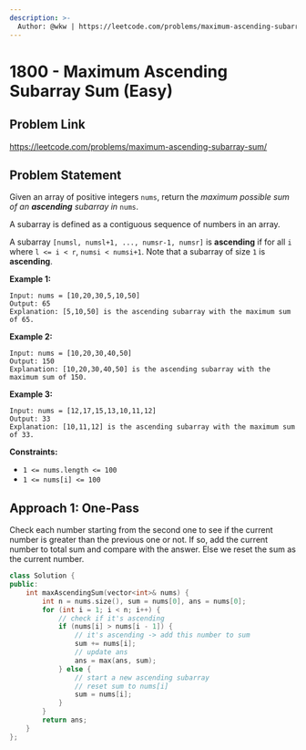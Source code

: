 ```yaml
---
description: >-
  Author: @wkw | https://leetcode.com/problems/maximum-ascending-subarray-sum/
---
```


# 1800 - Maximum Ascending Subarray Sum (Easy)

## Problem Link

https://leetcode.com/problems/maximum-ascending-subarray-sum/

## Problem Statement

Given an array of positive integers `nums`, return the _maximum possible sum of an **ascending** subarray in_ `nums`.

A subarray is defined as a contiguous sequence of numbers in an array.

A subarray `[numsl, numsl+1, ..., numsr-1, numsr]` is **ascending** if for all `i` where `l <= i < r`, `numsi < numsi+1`. Note that a subarray of size `1` is **ascending**.

**Example 1:**

```
Input: nums = [10,20,30,5,10,50]
Output: 65
Explanation: [5,10,50] is the ascending subarray with the maximum sum of 65.
```

**Example 2:**

```
Input: nums = [10,20,30,40,50]
Output: 150
Explanation: [10,20,30,40,50] is the ascending subarray with the maximum sum of 150.
```

**Example 3:**

```
Input: nums = [12,17,15,13,10,11,12]
Output: 33
Explanation: [10,11,12] is the ascending subarray with the maximum sum of 33.
```

**Constraints:**

- `1 <= nums.length <= 100`
- `1 <= nums[i] <= 100`

## Approach 1: One-Pass

Check each number starting from the second one to see if the current number is greater than the previous one or not. If so, add the current number to total sum and compare with the answer. Else we reset the sum as the current number.

<SolutionAuthor name="@wkw"/>

```cpp
class Solution {
public:
    int maxAscendingSum(vector<int>& nums) {
        int n = nums.size(), sum = nums[0], ans = nums[0];
        for (int i = 1; i < n; i++) {
            // check if it's ascending
            if (nums[i] > nums[i - 1]) {
                // it's ascending -> add this number to sum
                sum += nums[i];
                // update ans
                ans = max(ans, sum);
            } else {
                // start a new ascending subarray
                // reset sum to nums[i]
                sum = nums[i];
            }
        }
        return ans;
    }
};
```
